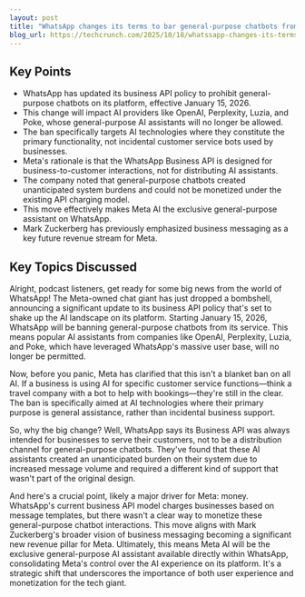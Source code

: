 ```yaml
---
layout: post 
title: "WhatsApp changes its terms to bar general-purpose chatbots from its platform"
blog_url: https://techcrunch.com/2025/10/18/whatssapp-changes-its-terms-to-bar-general-purpose-chatbots-from-its-platform/?utm_source=tldrai 
---
```




## Key Points

- WhatsApp has updated its business API policy to prohibit general-purpose chatbots on its platform, effective January 15, 2026.
- This change will impact AI providers like OpenAI, Perplexity, Luzia, and Poke, whose general-purpose AI assistants will no longer be allowed.
- The ban specifically targets AI technologies where they constitute the primary functionality, not incidental customer service bots used by businesses.
- Meta's rationale is that the WhatsApp Business API is designed for business-to-customer interactions, not for distributing AI assistants.
- The company noted that general-purpose chatbots created unanticipated system burdens and could not be monetized under the existing API charging model.
- This move effectively makes Meta AI the exclusive general-purpose assistant on WhatsApp.
- Mark Zuckerberg has previously emphasized business messaging as a key future revenue stream for Meta.

## Key Topics Discussed

Alright, podcast listeners, get ready for some big news from the world of WhatsApp! The Meta-owned chat giant has just dropped a bombshell, announcing a significant update to its business API policy that's set to shake up the AI landscape on its platform. Starting January 15, 2026, WhatsApp will be banning general-purpose chatbots from its service. This means popular AI assistants from companies like OpenAI, Perplexity, Luzia, and Poke, which have leveraged WhatsApp's massive user base, will no longer be permitted.

Now, before you panic, Meta has clarified that this isn't a blanket ban on all AI. If a business is using AI for specific customer service functions—think a travel company with a bot to help with bookings—they're still in the clear. The ban is specifically aimed at AI technologies where their primary purpose is general assistance, rather than incidental business support.

So, why the big change? Well, WhatsApp says its Business API was always intended for businesses to serve their customers, not to be a distribution channel for general-purpose chatbots. They've found that these AI assistants created an unanticipated burden on their system due to increased message volume and required a different kind of support that wasn't part of the original design.

And here's a crucial point, likely a major driver for Meta: money. WhatsApp's current business API model charges businesses based on message templates, but there wasn't a clear way to monetize these general-purpose chatbot interactions. This move aligns with Mark Zuckerberg's broader vision of business messaging becoming a significant new revenue pillar for Meta. Ultimately, this means Meta AI will be the exclusive general-purpose AI assistant available directly within WhatsApp, consolidating Meta's control over the AI experience on its platform. It's a strategic shift that underscores the importance of both user experience and monetization for the tech giant.

